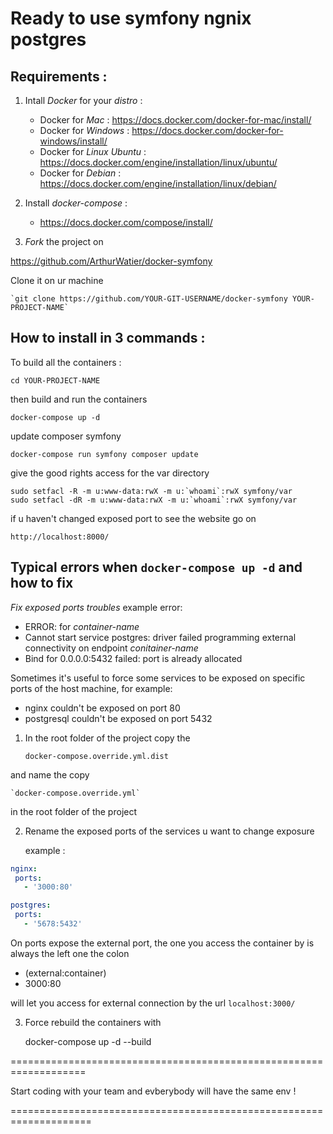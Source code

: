 Ready to use symfony ngnix postgres
=

Requirements :
-
1. Intall _Docker_ for your _distro_ :
    * Docker for _Mac_ : 
        <https://docs.docker.com/docker-for-mac/install/>
    * Docker for _Windows_ :
        <https://docs.docker.com/docker-for-windows/install/>
    * Docker for _Linux Ubuntu_ :
        <https://docs.docker.com/engine/installation/linux/ubuntu/>
    * Docker for _Debian_ : 
        <https://docs.docker.com/engine/installation/linux/debian/>
       
2. Install _docker-compose_ :
    * <https://docs.docker.com/compose/install/>
    
3. *Fork* the project on 

<https://github.com/ArthurWatier/docker-symfony> 

Clone it on ur machine
        
    `git clone https://github.com/YOUR-GIT-USERNAME/docker-symfony YOUR-PROJECT-NAME`
    
How to install in 3 commands :
-
To build all the containers :

    cd YOUR-PROJECT-NAME
then build and run the containers

    docker-compose up -d

update composer symfony

    docker-compose run symfony composer update 
    
give the good rights access for the var directory

    sudo setfacl -R -m u:www-data:rwX -m u:`whoami`:rwX symfony/var
    sudo setfacl -dR -m u:www-data:rwX -m u:`whoami`:rwX symfony/var

if u haven't changed exposed port to see the website go on 

    http://localhost:8000/

Typical errors when `docker-compose up -d` and how to fix
-

*Fix exposed ports troubles*
example error:
* ERROR: for *container-name*  
* Cannot start service postgres: driver failed programming external connectivity on endpoint *conitainer-name*
* Bind for 0.0.0.0:5432 failed: port is already allocated

Sometimes it's useful to force some services to be exposed on specific ports of the host machine, for example:
    
  * nginx couldn't be exposed on port 80 
  * postgresql couldn't be exposed on port 5432 
 
 1. In the root folder of the project copy the 
 
    `docker-compose.override.yml.dist`
    
 and name the copy   
    
    `docker-compose.override.yml`
 
 in the root folder of the project
 
 2. Rename the exposed ports of the services u want to change exposure
 
    example :
 ```yaml
 nginx:
  ports:
    - '3000:80'

 postgres:
  ports:
    - '5678:5432'
```
On ports expose the external port, the one you access the container by is always the left one the colon 
* (external:container)
* 3000:80 

will let you access for external connection by the url `localhost:3000/`

3. Force rebuild the containers with 


    docker-compose up -d --build

===================================================================

Start coding with your team and evberybody will have the same env !

====================================================================